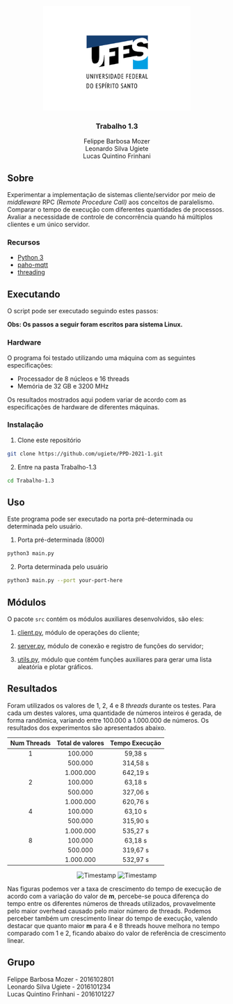 <!-- PROJECT LOGO -->
<br />
<p align="center">
  <img src="../images/logo.png" alt="UFES" width="340" height="240">

  <h3 align="center">Trabalho 1.3</h3>

  <p align="center">
    Felippe Barbosa Mozer
    <br />
    Leonardo Silva Ugiete
    <br />
    Lucas Quintino Frinhani
    <br />
  </p>
</p>

## Sobre

Experimentar a implementação de sistemas cliente/servidor por meio de _middleware_ RPC _(Remote Procedure Call)_ aos conceitos de paralelismo. Comparar o tempo de execução com diferentes quantidades de processos. Avaliar a necessidade de controle de concorrência quando há múltiplos clientes e um único servidor.

### Recursos

* [Python 3](https://www.python.org/about/)
* [paho-mqtt](https://www.eclipse.org/paho/index.php?page=clients/python/docs/index.php)
* [threading](https://docs.python.org/3/library/threading.html)

## Executando

O script pode ser executado seguindo estes passos:

**Obs: Os passos a seguir foram escritos para sistema Linux.**

### Hardware

O programa foi testado utilizando uma máquina com as seguintes especificações:

* Processador de 8 núcleos e 16 threads
* Memória de 32 GB e 3200 MHz

Os resultados mostrados aqui podem variar de acordo com as especificações de hardware de diferentes máquinas.

### Instalação

1. Clone este repositório
  ```sh
  git clone https://github.com/ugiete/PPD-2021-1.git
  ```
2. Entre na pasta Trabalho-1.3
  ```sh
  cd Trabalho-1.3
  ```

## Uso

Este programa pode ser executado na porta pré-determinada ou determinada pelo usuário.

1. Porta pré-determinada (8000)
  ```sh
  python3 main.py
  ```
2. Porta determinada pelo usuário
  ```sh
  python3 main.py --port your-port-here
  ```

## Módulos

O pacote `src` contém os módulos auxiliares desenvolvidos, são eles:

1. [client.py](https://github.com/ugiete/PPD-2021-1/blob/master/Trabalho-1.2/src/client.py), módulo de operações do cliente;

2. [server.py](https://github.com/ugiete/PPD-2021-1/blob/master/Trabalho-1.2/src/server.py), módulo de conexão e registro de funções do servidor;

3. [utils.py](https://github.com/ugiete/PPD-2021-1/blob/master/Trabalho-1.2/src/utils.py), módulo que contém funções auxiliares para gerar uma lista aleatória e plotar gráficos.

## Resultados

Foram utilizados os valores de 1, 2, 4 e 8 _threads_ durante os testes. Para cada um destes valores, uma quantidade de números inteiros é gerada, de forma randômica, variando entre 100.000 a 1.000.000 de números. Os resultados dos experimentos são apresentados abaixo.

<center>

  | Num Threads |  Total de valores  | Tempo Execução |
  |:-----------:|:------------------:|:--------------:|
  |      1      |      100.000       |     59,38 s    |
  |             |      500.000       |    314,58 s    |
  |             |     1.000.000      |    642,19 s    |
  |      2      |      100.000       |     63,18 s    |
  |             |      500.000       |    327,06 s    |
  |             |     1.000.000      |    620,76 s    |
  |      4      |      100.000       |     63,10 s    |
  |             |      500.000       |    315,90 s    |
  |             |     1.000.000      |    535,27 s    |
  |      8      |      100.000       |     63,18 s    |
  |             |      500.000       |    319,67 s    |
  |             |     1.000.000      |    532,97 s    |

<img src="images/plot.png" alt="Timestamp" height="360" width="480">

<img src="images/plotLinear.png" alt="Timestamp" height="360" width="480">
</center>

Nas figuras podemos ver a taxa de crescimento do tempo de execução de acordo com a variação do valor de **m**, percebe-se pouca diferença do tempo entre os diferentes números de threads utilizados, provavelmente pelo maior overhead causado pelo maior número de threads. Podemos perceber também um crescimento linear do tempo de execução, valendo destacar que quanto maior **m** para 4 e 8 threads houve melhora no tempo comparado com 1 e 2, ficando abaixo do valor de referência de crescimento linear.

## Grupo

Felippe Barbosa Mozer - 2016102801  
Leonardo Silva Ugiete - 2016101234  
Lucas Quintino Frinhani - 2016101227